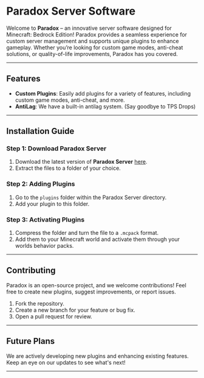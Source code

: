 # Paradox Server Software

Welcome to **Paradox** – an innovative server software designed for Minecraft: Bedrock Edition! Paradox provides a seamless experience for custom server management and supports unique plugins to enhance gameplay. Whether you’re looking for custom game modes, anti-cheat solutions, or quality-of-life improvements, Paradox has you covered.

---

## Features

- **Custom Plugins**: Easily add plugins for a variety of features, including custom game modes, anti-cheat, and more.
- **AntiLag**: We have a built-in antilag system. (Say goodbye to TPS Drops) 

---

## Installation Guide

### Step 1: Download Paradox Server

1. Download the latest version of **Paradox Server** [here](https://github.com/aliesfndev/ParadoxMC/releases/).
2. Extract the files to a folder of your choice.

### Step 2: Adding Plugins

1. Go to the `plugins` folder within the Paradox Server directory.
2. Add your plugin to this folder.

### Step 3: Activating Plugins

1. Compress the folder and turn the file to a `.mcpack` format.
2. Add them to your Minecraft world and activate them through your worlds behavior packs.

---

## Contributing

Paradox is an open-source project, and we welcome contributions! Feel free to create new plugins, suggest improvements, or report issues.

1. Fork the repository.
2. Create a new branch for your feature or bug fix.
3. Open a pull request for review.

---

## Future Plans

We are actively developing new plugins and enhancing existing features. Keep an eye on our updates to see what's next!

---
